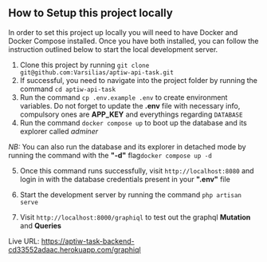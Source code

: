 ## How to Setup this project locally

In order to set this project up locally you will need to have Docker and Docker Compose installed. Once you have both installed, you can follow the instruction outlined below to start the local development server.

1. Clone this project by running `git clone git@github.com:Varsilias/aptiw-api-task.git`
2. If successful, you need to navigate into the project folder by running the command `cd aptiw-api-task`
3. Run the command `cp .env.example .env` to create environment variables. Do not forget to update the **.env** file with necessary info, compulsory ones are **APP_KEY** and everythings regarding `DATABASE`
4. Run the command `docker compose up` to boot up the database and its explorer called _adminer_

_NB:_ You can also run the database and its explorer in detached mode by running the command with the **"-d"** flag`docker compose up -d`

5. Once this command runs successfully, visit `http://localhost:8080` and login in with the database credentials present in your **".env"** file

6. Start the development server by running the command `php artisan serve`

7. Visit `http://localhost:8000/graphiql` to test out the graphql **Mutation** and **Queries**

Live URL: https://aptiw-task-backend-cd33552adaac.herokuapp.com/graphiql
